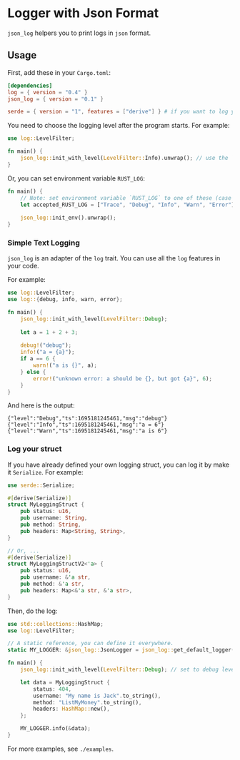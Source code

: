 # Logger with Json Format

`json_log` helpers you to print logs in `json` format.

## Usage

First, add these in your `Cargo.toml`:

```toml
[dependencies]
log = { version = "0.4" }
json_log = { version = "0.1" }

serde = { version = "1", features = ["derive"] } # if you want to log your struct...
```

You need to choose the logging level after the program starts. For example:
```rust
use log::LevelFilter;

fn main() {
    json_log::init_with_level(LevelFilter::Info).unwrap(); // use the `INFO` level.
}
```

Or, you can set environment variable `RUST_LOG`:
```rust
fn main() {
    // Note: set environment variable `RUST_LOG` to one of these (case insensitive):
    let accepted_RUST_LOG = ["Trace", "Debug", "Info", "Warn", "Error"];
    
    json_log::init_env().unwrap();
}
```

### Simple Text Logging

`json_log` is an adapter of the `log` trait. You can use all the `log` features in your code.

For example:
```rust
use log::LevelFilter;
use log::{debug, info, warn, error};

fn main() {
    json_log::init_with_level(LevelFilter::Debug);
    
    let a = 1 + 2 + 3;
    
    debug!("debug");
    info!("a = {a}");
    if a == 6 {
        warn!("a is {}", a);
    } else {
        error!("unknown error: a should be {}, but got {a}", 6);
    }
}
```

And here is the output:
```text
{"level":"Debug","ts":1695181245461,"msg":"debug"}
{"level":"Info","ts":1695181245461,"msg":"a = 6"}
{"level":"Warn","ts":1695181245461,"msg":"a is 6"}
```

### Log your struct
If you have already defined your own logging struct, you can log it by make it `Serialize`. For example:
```rust
use serde::Serialize;

#[derive(Serialize)]
struct MyLoggingStruct {
    pub status: u16,
    pub username: String,
    pub method: String,
    pub headers: Map<String, String>,
}

// Or, ...
#[derive(Serialize)]
struct MyLoggingStructV2<'a> {
    pub status: u16,
    pub username: &'a str,
    pub method: &'a str,
    pub headers: Map<&'a str, &'a str>,
}
```

Then, do the log:

```rust
use std::collections::HashMap;
use log::LevelFilter;

// A static reference, you can define it everywhere.
static MY_LOGGER: &json_log::JsonLogger = json_log::get_default_logger();

fn main() {
    json_log::init_with_level(LevelFilter::Debug); // set to debug level

    let data = MyLoggingStruct {
        status: 404,
        username: "My name is Jack".to_string(),
        method: "ListMyMoney".to_string(),
        headers: HashMap::new(),
    };

    MY_LOGGER.info(&data);
}
```

For more examples, see `./examples`.
